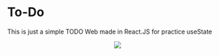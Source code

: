 # To-Do

This is just a simple TODO Web made in React.JS for practice useState

<div align="center">
  <img src="https://github.com/user-attachments/assets/f05db574-e376-4f3f-b673-095e34e341d1" />
</div>
